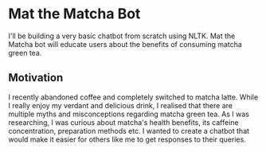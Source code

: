 # Mat the Matcha Bot

I'll be building a very basic chatbot from scratch using NLTK. Mat the Matcha bot will educate users about the benefits of consuming matcha green tea.

## Motivation
I recently abandoned coffee and completely switched to matcha latte. While I really enjoy my verdant and delicious drink, I realised that there are multiple myths and misconceptions regarding matcha green tea. As I was researching, I was curious about matcha's health benefits, its caffeine concentration, preparation methods etc. I wanted to create a chatbot that would make it easier for others like me to get responses to their queries. 
